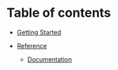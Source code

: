 # Table of contents


* [Getting Started](index.md)


* [Reference](api/index.md)


    * [Documentation](api/dataquality.md)
